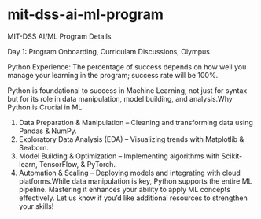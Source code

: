 # mit-dss-ai-ml-program

MIT-DSS AI/ML Program Details

Day 1: Program Onboarding, Curriculam Discussions, Olympus

Python Experience:
The percentage of success depends on how well you manage your learning in the program; success rate will be 100%. 

Python is foundational to success in Machine Learning, not just for syntax but for its role in data manipulation, model building, and analysis.Why Python is Crucial in ML: 

1. Data Preparation & Manipulation – Cleaning and transforming data using Pandas & NumPy.
2. Exploratory Data Analysis (EDA) – Visualizing trends with Matplotlib & Seaborn.
3. Model Building & Optimization – Implementing algorithms with Scikit-learn, TensorFlow, & PyTorch.
4. Automation & Scaling – Deploying models and integrating with cloud platforms.While data manipulation is key, Python supports the entire ML pipeline. Mastering it enhances your ability to apply ML concepts effectively. Let us know if you’d like additional resources to strengthen your skills!
